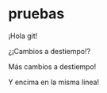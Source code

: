# pruebas

¡Hola git!

¿¡Cambios a destiempo!?

Más cambios a destiempo!

Y encima en la misma linea!
